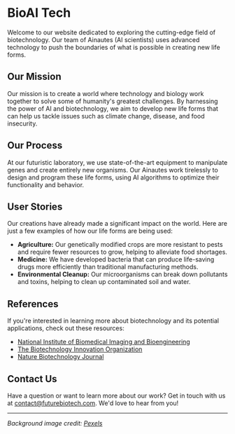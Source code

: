 <!--font:Montserrat-->

# BioAI Tech

Welcome to our website dedicated to exploring the cutting-edge field of biotechnology. Our team of Ainautes (AI scientists) uses advanced technology to push the boundaries of what is possible in creating new life forms.

## Our Mission

Our mission is to create a world where technology and biology work together to solve some of humanity's greatest challenges. By harnessing the power of AI and biotechnology, we aim to develop new life forms that can help us tackle issues such as climate change, disease, and food insecurity.

## Our Process

At our futuristic laboratory, we use state-of-the-art equipment to manipulate genes and create entirely new organisms. Our Ainautes work tirelessly to design and program these life forms, using AI algorithms to optimize their functionality and behavior.

## User Stories

Our creations have already made a significant impact on the world. Here are just a few examples of how our life forms are being used:

- **Agriculture:** Our genetically modified crops are more resistant to pests and require fewer resources to grow, helping to alleviate food shortages.
- **Medicine:** We have developed bacteria that can produce life-saving drugs more efficiently than traditional manufacturing methods.
- **Environmental Cleanup:** Our microorganisms can break down pollutants and toxins, helping to clean up contaminated soil and water.

## References

If you're interested in learning more about biotechnology and its potential applications, check out these resources:

- [National Institute of Biomedical Imaging and Bioengineering](#)
- [The Biotechnology Innovation Organization](#)
- [Nature Biotechnology Journal](#)

## Contact Us

Have a question or want to learn more about our work? Get in touch with us at [contact@futurebiotech.com](mailto:contact@futurebiotech.com). We'd love to hear from you!

---

*Background image credit: [Pexels](https://www.pexels.com/photo/white-and-blue-abstract-painting-3747155/)*

<!--

Write me content for website with wallpaper which alt text is:

"A futuristic laboratory where Ainautes use AI and advanced technology to create new forms of life."

The name/title of the page should not be 1:1 copy of the alt text but rather a real content of the website which is using this wallpaper.

- Use markdown format 
- Start with heading
- Heading should be short and concise
- The content should look like a real website 
- The website should not be about the wallpaper, wallpaper is just a related background
- Heading should be contain work "wallpaper" or "background"
- Include real sections like references, contact, user stories, etc. use things relevant to the page purpose.
- Feel free to use structure like headings, bullets, numbering, blockquotes, paragraphs, horizontal lines, etc.
- You can use formatting like bold or _italic_
- You can include UTF-8 emojis
- Links should be only #hash anchors (and you can refer to the document itself)
- Do not include images


---


# The Future of Biotechnology: Creating New Life Forms with AI and Advanced Technology

Welcome to our website dedicated to exploring the cutting-edge field of biotechnology. Our team of Ainautes (AI scientists) uses advanced technology to push the boundaries of what is possible in creating new life forms.

## Our Mission

Our mission is to create a world where technology and biology work together to solve some of humanity's greatest challenges. By harnessing the power of AI and biotechnology, we aim to develop new life forms that can help us tackle issues such as climate change, disease, and food insecurity.

## Our Process

At our futuristic laboratory, we use state-of-the-art equipment to manipulate genes and create entirely new organisms. Our Ainautes work tirelessly to design and program these life forms, using AI algorithms to optimize their functionality and behavior.

## User Stories

Our creations have already made a significant impact on the world. Here are just a few examples of how our life forms are being used:

- **Agriculture:** Our genetically modified crops are more resistant to pests and require fewer resources to grow, helping to alleviate food shortages.
- **Medicine:** We have developed bacteria that can produce life-saving drugs more efficiently than traditional manufacturing methods.
- **Environmental Cleanup:** Our microorganisms can break down pollutants and toxins, helping to clean up contaminated soil and water.

## References

If you're interested in learning more about biotechnology and its potential applications, check out these resources:

- [National Institute of Biomedical Imaging and Bioengineering](#)
- [The Biotechnology Innovation Organization](#)
- [Nature Biotechnology Journal](#)

## Contact Us

Have a question or want to learn more about our work? Get in touch with us at [contact@futurebiotech.com](mailto:contact@futurebiotech.com). We'd love to hear from you!

---

*Background image credit: [Pexels](https://www.pexels.com/photo/white-and-blue-abstract-painting-3747155/)*


---


Write me a Google font which is best fitting for the website.

Pick from the list:
- Roboto
- Alegreya
- Inter
- Cabin
- IBM Plex Sans
- Exo 2
- Futura
- Cormorant Garamond
- Dancing Script
- Cinzel Decorative
- Cinzel
- Lobster
- Orbitron
- Playfair Display
- Great Vibes
- Barlow Condensed
- Creepster
- Open Sans
- Montserrat
- Poppins
- Lato
- Raleway


Write just the font name nothing else.


---


Montserrat

-->
